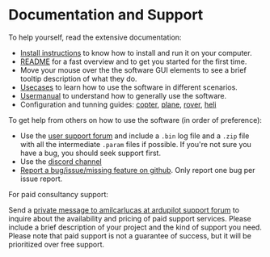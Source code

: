 # Documentation and Support

To help yourself, read the extensive documentation:

* [Install instructions](https://ardupilot.github.io/MethodicConfigurator/INSTALL.html) to know how to install and run it on your computer.
* [README](https://ardupilot.github.io/MethodicConfigurator/) for a fast overview and to get you started for the first time.
* Move your mouse over the the software GUI elements to see a brief tooltip description of what they do.
* [Usecases](https://ardupilot.github.io/MethodicConfigurator/USECASES.html) to learn how to use the software in different scenarios.
* [Usermanual](https://ardupilot.github.io/MethodicConfigurator/USERMANUAL.html) to understand how to generally use the software.
* Configuration and tunning guides: [copter](https://ardupilot.github.io/MethodicConfigurator/TUNING_GUIDE_ArduCopter.html),
  [plane](https://ardupilot.github.io/MethodicConfigurator/TUNING_GUIDE_ArduPlane.html),
  [rover](https://ardupilot.github.io/MethodicConfigurator/TUNING_GUIDE_Rover.html),
  [heli](https://ardupilot.github.io/MethodicConfigurator/TUNING_GUIDE_Heli.html)

To get help from others on how to use the software (in order of preference):

* Use the [user support forum](http://discuss.ardupilot.org/t/new-ardupilot-methodic-configurator-gui/115038/1) and
  include a `.bin` log file and a `.zip` file with all the intermediate `.param` files if possible.
  If you're not sure you have a bug, you should seek support first.
* Use the [discord channel](https://discord.com/channels/674039678562861068/1308233496535371856)
* [Report a bug/issue/missing feature on github](https://github.com/ArduPilot/MethodicConfigurator/issues/new/choose). Only report one bug per issue report.

For paid consultancy support:

Send a [private message to amilcarlucas at ardupilot support forum](https://discuss.ardupilot.org/u/amilcarlucas/summary) to inquire about the availability
and pricing of paid support services.
Please include a brief description of your project and the kind of support you need.
Please note that paid support is not a guarantee of success, but it will be prioritized over free support.

<!-- Gurubase Widget -->
<script async src="https://widget.gurubase.io/widget.latest.min.js"
    data-widget-id="uE4kxEE4LY3ZSyfNsF5bU6gIOnWGTBOL_e16KwDH-0g"
    data-text="Ask AI"
    data-margins='{"bottom": "1rem", "right": "1rem"}'
    data-light-mode="true"
    id="guru-widget-id">
</script>
